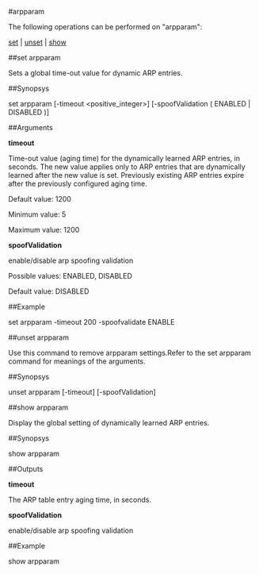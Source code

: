 #arpparam

The following operations can be performed on "arpparam":


[set](#set-arpparam) | [unset](#unset-arpparam) | [show](#show-arpparam)

##set arpparam

Sets a global time-out value for dynamic ARP entries.


##Synopsys

set arpparam [-timeout &lt;positive_integer>] [-spoofValidation ( ENABLED | DISABLED )]


##Arguments

<b>timeout</b>
Time-out value (aging time) for the dynamically learned ARP entries, in seconds. The new value applies only to ARP entries that are dynamically learned after the new value is set. Previously existing ARP entries expire after the previously configured aging time.
Default value: 1200
Minimum value: 5
Maximum value: 1200

<b>spoofValidation</b>
enable/disable arp spoofing validation
Possible values: ENABLED, DISABLED
Default value: DISABLED



##Example

set arpparam -timeout 200 -spoofvalidate ENABLE

##unset arpparam

Use this command to remove  arpparam settings.Refer to the set  arpparam command for meanings of the arguments.


##Synopsys

unset arpparam [-timeout] [-spoofValidation]


##show arpparam

Display the global setting of dynamically learned ARP entries.


##Synopsys

show arpparam


##Outputs

<b>timeout</b>
The ARP table entry aging time, in seconds.

<b>spoofValidation</b>
enable/disable arp spoofing validation



##Example

show arpparam

